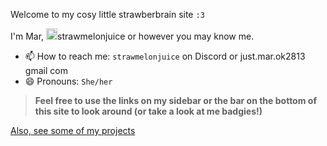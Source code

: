 Welcome to my cosy little strawberbrain site `:3`



I'm Mar, <img src="https://avatars.githubusercontent.com/u/101558380?s=400&u=aa8f776b3e11f02130575d1b46851cca05a0c981&v=4" height="18px" alt="small Mar self-portrait">strawmelonjuice or however you may know me.
- 📫 How to reach me: `strawmelonjuice` on Discord or just.mar.ok2813 <at> gmail <dot> com
- 😄 Pronouns: `She/her`

> **Feel free to use the links on my sidebar or the bar on the bottom of this site to look around (or take a look at me badgies!)**

[Also, see some of my projects](/?p=projects)
